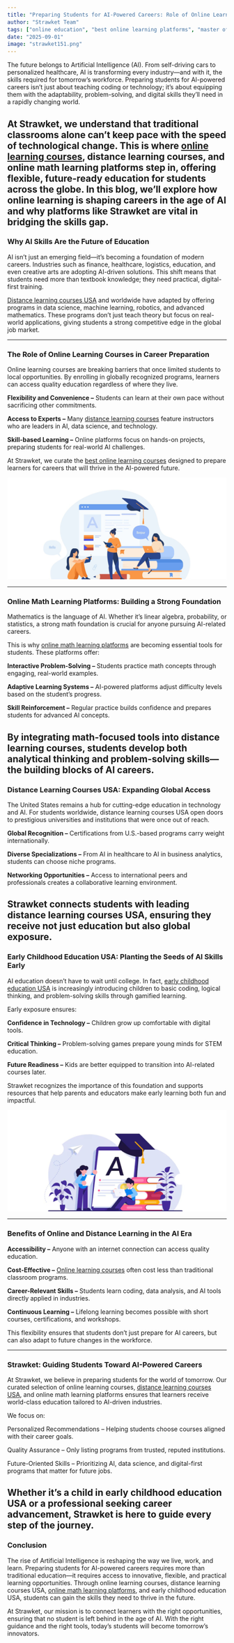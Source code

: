 ```yaml
---
title: "Preparing Students for AI-Powered Careers: Role of Online Learning"
author: "Strawket Team"
tags: ["online education", "best online learning platforms", "master of education online", "online education programs", "online teaching platforms"]
date: "2025-09-01"
image: "strawket151.png"
---
```



The future belongs to Artificial Intelligence (AI). From self-driving cars to personalized healthcare, AI is transforming every industry—and with it, the skills required for tomorrow’s workforce. Preparing students for AI-powered careers isn’t just about teaching coding or technology; it’s about equipping them with the adaptability, problem-solving, and digital skills they’ll need in a rapidly changing world.

At Strawket, we understand that traditional classrooms alone can’t keep pace with the speed of technological change. This is where [online learning courses](https://strawket.com/academies), distance learning courses, and online math learning platforms step in, offering flexible, future-ready education for students across the globe. In this blog, we’ll explore how online learning is shaping careers in the age of AI and why platforms like Strawket are vital in bridging the skills gap.
---

### Why AI Skills Are the Future of Education

AI isn’t just an emerging field—it’s becoming a foundation of modern careers. Industries such as finance, healthcare, logistics, education, and even creative arts are adopting AI-driven solutions. This shift means that students need more than textbook knowledge; they need practical, digital-first training.

[Distance learning courses USA](https://strawket.com/academies) and worldwide have adapted by offering programs in data science, machine learning, robotics, and advanced mathematics. These programs don’t just teach theory but focus on real-world applications, giving students a strong competitive edge in the global job market.

---

### The Role of Online Learning Courses in Career Preparation

Online learning courses are breaking barriers that once limited students to local opportunities. By enrolling in globally recognized programs, learners can access quality education regardless of where they live.

**Flexibility and Convenience –** Students can learn at their own pace without sacrificing other commitments.

**Access to Experts –** Many [distance learning courses](https://strawket.com/academies) feature instructors who are leaders in AI, data science, and technology.

**Skill-based Learning –** Online platforms focus on hands-on projects, preparing students for real-world AI challenges.

At Strawket, we curate the [best online learning courses](https://strawket.com/academies) designed to prepare learners for careers that will thrive in the AI-powered future.

![Strawket Image 152](https://raw.githubusercontent.com/premierchessacademy/strawket-content/main/images/strawket152.png)


---

### Online Math Learning Platforms: Building a Strong Foundation

Mathematics is the language of AI. Whether it’s linear algebra, probability, or statistics, a strong math foundation is crucial for anyone pursuing AI-related careers.

This is why [online math learning platforms](https://strawket.com/academies) are becoming essential tools for students. These platforms offer:

**Interactive Problem-Solving –** Students practice math concepts through engaging, real-world examples.

**Adaptive Learning Systems –** AI-powered platforms adjust difficulty levels based on the student’s progress.

**Skill Reinforcement –** Regular practice builds confidence and prepares students for advanced AI concepts.

By integrating math-focused tools into distance learning courses, students develop both analytical thinking and problem-solving skills—the building blocks of AI careers.
---

### Distance Learning Courses USA: Expanding Global Access

The United States remains a hub for cutting-edge education in technology and AI. For students worldwide, distance learning courses USA open doors to prestigious universities and institutions that were once out of reach.

**Global Recognition –** Certifications from U.S.-based programs carry weight internationally.

**Diverse Specializations –** From AI in healthcare to AI in business analytics, students can choose niche programs.

**Networking Opportunities –** Access to international peers and professionals creates a collaborative learning environment.

Strawket connects students with leading distance learning courses USA, ensuring they receive not just education but also global exposure.
---

### Early Childhood Education USA: Planting the Seeds of AI Skills Early

AI education doesn’t have to wait until college. In fact, [early childhood education USA](https://strawket.com/academies) is increasingly introducing children to basic coding, logical thinking, and problem-solving skills through gamified learning.

Early exposure ensures:

**Confidence in Technology –** Children grow up comfortable with digital tools.

**Critical Thinking –** Problem-solving games prepare young minds for STEM education.

**Future Readiness –** Kids are better equipped to transition into AI-related courses later.

Strawket recognizes the importance of this foundation and supports resources that help parents and educators make early learning both fun and impactful.

![Strawket Image 153](https://raw.githubusercontent.com/premierchessacademy/strawket-content/main/images/strawket153.png)


---

### Benefits of Online and Distance Learning in the AI Era

**Accessibility –** Anyone with an internet connection can access quality education.

**Cost-Effective –** [Online learning courses](https://strawket.com/academies) often cost less than traditional classroom programs.

**Career-Relevant Skills –** Students learn coding, data analysis, and AI tools directly applied in industries.

**Continuous Learning –** Lifelong learning becomes possible with short courses, certifications, and workshops.

This flexibility ensures that students don’t just prepare for AI careers, but can also adapt to future changes in the workforce.

---

### Strawket: Guiding Students Toward AI-Powered Careers

At Strawket, we believe in preparing students for the world of tomorrow. Our curated selection of online learning courses, [distance learning courses USA](https://strawket.com/academies), and online math learning platforms ensures that learners receive world-class education tailored to AI-driven industries.

We focus on:

Personalized Recommendations – Helping students choose courses aligned with their career goals.

Quality Assurance – Only listing programs from trusted, reputed institutions.

Future-Oriented Skills – Prioritizing AI, data science, and digital-first programs that matter for future jobs.

Whether it’s a child in early childhood education USA or a professional seeking career advancement, Strawket is here to guide every step of the journey.
---

### Conclusion

The rise of Artificial Intelligence is reshaping the way we live, work, and learn. Preparing students for AI-powered careers requires more than traditional education—it requires access to innovative, flexible, and practical learning opportunities. Through online learning courses, distance learning courses USA, [online math learning platforms](https://strawket.com/academies), and early childhood education USA, students can gain the skills they need to thrive in the future.

At Strawket, our mission is to connect learners with the right opportunities, ensuring that no student is left behind in the age of AI. With the right guidance and the right tools, today’s students will become tomorrow’s innovators.
